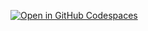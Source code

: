 [![Open in GitHub Codespaces](https://github.com/codespaces/badge.svg)](https://codespaces.new/Jeewant-Balyan/CLI-TOOL)
